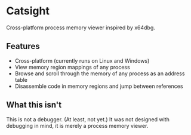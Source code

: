 # Catsight
Cross-platform process memory viewer inspired by x64dbg.

## Features
* Cross-platform (currently runs on Linux and Windows)
* View memory region mappings of any process
* Browse and scroll through the memory of any process as an address table
* Disassemble code in memory regions and jump between references

## What this isn't
This is not a debugger. (At least, not yet.) It was not designed with debugging in mind, it is merely a process memory viewer.
